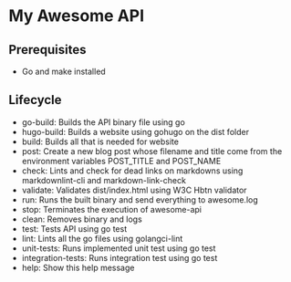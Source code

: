 # My Awesome API

## Prerequisites
* Go and make installed

## Lifecycle
* go-build: Builds the API binary file using go
* hugo-build: Builds a website using gohugo on the dist folder
* build:   Builds all that is needed for website
* post: Create a new blog post whose filename and title come from the environment variables POST_TITLE and POST_NAME
* check:   Lints and check for dead links on markdowns using markdownlint-cli and markdown-link-check
* validate:  Validates dist/index.html using W3C Hbtn validator
* run:     Runs the built binary and send everything to awesome.log
* stop:    Terminates the execution of awesome-api
* clean:   Removes binary and logs
* test:    Tests API using go test
* lint:    Lints all the go files using golangci-lint
* unit-tests:      Runs implemented unit test using go test
* integration-tests:       Runs integration test using go test
* help:    Show this help message
